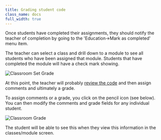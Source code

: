 ```yaml
---
title: Grading student code
class_name: docs
full_width: true
---
```


Once students have completed their assignments, they should notify the teacher of completion by going to the 'Education->Mark as completed' menu item. 

The teacher can select a class and drill down to a module to see all students who have been assigned that module. Students that have completed the module will have a check mark showing. 

![Classroom Set Grade](/img/docs/class_setgrade.png)

At this point, the teacher will probably [review the code](/docs/dashboard/classroom/view-student-code) and then assign comments and ultimately a grade.

To assign comments or a grade, you click on the pencil icon (see below). You can then modify the comments and grade fields for any individual student.

![Classroom Grade](/img/docs/class_grade.png)

The student will be able to see this when they view this information in the classes/module screen.
